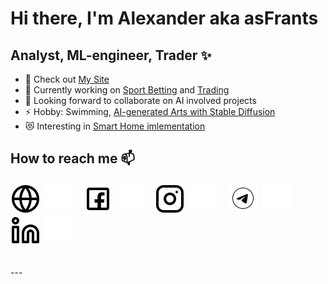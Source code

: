 # Hi there, I'm Alexander aka asFrants

## Analyst, ML-engineer, Trader ✨

- 🔭 Check out [My Site][website]
- 🌱 Currently working on [Sport Betting](https://frants.site/ml_sport) and [Trading](https://frants.site/trade4me) 
- 👯 Looking forward to collaborate on AI involved projects
- ⚡ Hobby: Swimming, [AI-generated Arts with Stable Diffusion](https://frants.site/sd_art)
- 😻 Interesting in [Smart Home imlementation](https://frants.site/ihome)

## How to reach me 📫

[![website](./img/globe-light.svg)](https://frants.site#gh-light-mode-only)
[![website](./img/globe-dark.svg)](https://frants.site#gh-dark-mode-only)
&nbsp;&nbsp;
[![website](./img/facebook-light.svg)](https://facebook.com/alexander_frantsev#gh-light-mode-only)
[![website](./img/facebook-dark.svg)](https://facebook.com/alexander_frantsev#gh-dark-mode-only)
&nbsp;&nbsp;
[![website](./img/instagram-light.svg)](https://instagram.com/asfrants#gh-light-mode-only)
[![website](./img/instagram-dark.svg)](https://instagram.com/asfrants#gh-dark-mode-only)
&nbsp;&nbsp;
[![website](./img/telegram-light.svg)](https://t.me/as_frantsev#gh-light-mode-only)
[![website](./img/telegram-dark.svg)](https://t.me/as_frantsev#gh-dark-mode-only)
&nbsp;&nbsp;
[![website](./img/linkedin-light.svg)](https://linkedin.com/in/asfrantsev#gh-light-mode-only)
[![website](./img/linkedin-dark.svg)](https://linkedin.com/in/asfrantsev#gh-dark-mode-only)

<br />
---

[website]: https://frants.site
[facebook]: https://facebook.com/alexander_frantsev
[instagram]: https://instagram.com/asfrants
[telegram]: https://t.me/as_frantsev
[linkedin]: https://linkedin.com/in/asfrantsev
[huggingface]: https://huggingface.co/asFrants
